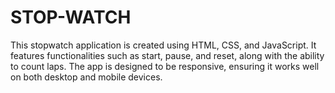 # STOP-WATCH
This stopwatch application is created using HTML, CSS, and JavaScript. It features functionalities such as start, pause, and reset, along with the ability to count laps. The app is designed to be responsive, ensuring it works well on both desktop and mobile devices.


